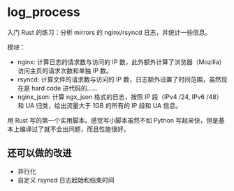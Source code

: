 # log_process

入门 Rust 的练习：分析 mirrors 的 nginx/rsyncd 日志，并统计一些信息。

模块：

- nginx: 计算日志的请求数与访问的 IP 数，此外额外计算了浏览器（Mozilla）访问主页的请求次数和单独 IP 数。
- rsyncd: 计算文件的请求数与访问的 IP 数，日志额外设置了时间范围，虽然现在是 hard code 进代码的……
- nginx_json: 计算 ngx_json 格式的日志，按照 IP 段（IPv4 /24, IPv6 /48）和 UA 归类，给出流量大于 1GB 的所有的 IP 段和 UA 信息。

用 Rust 写的第一个实用脚本。感觉写小脚本虽然不如 Python 写起来快，但是基本上编译过了就不会出问题，而且性能很好。

## 还可以做的改进

- 并行化
- 自定义 rsyncd 日志起始和结束时间

